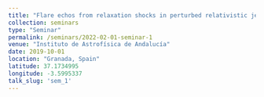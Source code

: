 ```yaml
---
title: "Flare echos from relaxation shocks in perturbed relativistic jets"
collection: seminars
type: "Seminar"
permalink: /seminars/2022-02-01-seminar-1
venue: "Instituto de Astrofísica de Andalucía"
date: 2019-10-01
location: "Granada, Spain"
latitude: 37.1734995
longitude: -3.5995337
talk_slug: 'sem_1'
---
```


